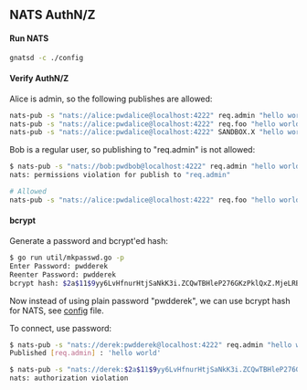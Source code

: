 ## NATS AuthN/Z

#### Run NATS

```sh
gnatsd -c ./config
```

#### Verify AuthN/Z

Alice is admin, so the following publishes are allowed:

```sh
nats-pub -s "nats://alice:pwdalice@localhost:4222" req.admin "hello world"
nats-pub -s "nats://alice:pwdalice@localhost:4222" req.foo "hello world"
nats-pub -s "nats://alice:pwdalice@localhost:4222" SANDBOX.X "hello world"
```

Bob is a regular user, so publishing to "req.admin" is not allowed:

```sh
$ nats-pub -s "nats://bob:pwdbob@localhost:4222" req.admin "hello world"
nats: permissions violation for publish to "req.admin"

# Allowed
nats-pub -s "nats://alice:pwdalice@localhost:4222" req.foo "hello world"
```

#### bcrypt

Generate a password and bcrypt'ed hash:

```sh
$ go run util/mkpasswd.go -p
Enter Password: pwdderek
Reenter Password: pwdderek
bcrypt hash: $2a$11$9yy6LvHfnurHtjSaNkK3i.ZCQwTBHleP276GKzPklQxZ.MjeLRBFu
```

Now instead of using plain password "pwdderek", we can use bcrypt hash for NATS,
see [config](./config) file.

To connect, use password:

```sh
$ nats-pub -s "nats://derek:pwdderek@localhost:4222" req.admin "hello world"
Published [req.admin] : 'hello world'

$ nats-pub -s "nats://derek:$2a$11$9yy6LvHfnurHtjSaNkK3i.ZCQwTBHleP276GKzPklQxZ.MjeLRBFu@localhost:4222" req.admin "hello world"
nats: authorization violation
```
